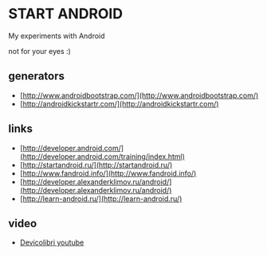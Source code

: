 START ANDROID
=============

My experiments with Android

not for your eyes :)

generators
----------

* [http://www.androidbootstrap.com/](http://www.androidbootstrap.com/)
* [http://androidkickstartr.com/](http://androidkickstartr.com/)

links
-----

* [http://developer.android.com/](http://developer.android.com/training/index.html)
* [http://startandroid.ru/](http://startandroid.ru/)
* [http://www.fandroid.info/](http://www.fandroid.info/)
* [http://developer.alexanderklimov.ru/android/](http://developer.alexanderklimov.ru/android/)
* [http://learn-android.ru/](http://learn-android.ru/)

video
-----

* [Devicolibri youtube](https://www.youtube.com/user/devcolibri/videos)


